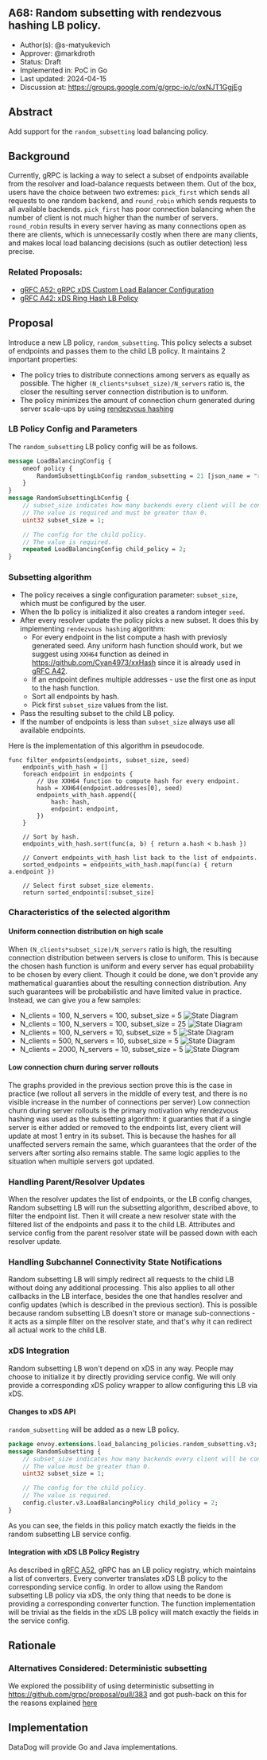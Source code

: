 A68: Random subsetting with rendezvous hashing LB policy.
----
* Author(s): @s-matyukevich
* Approver: @markdroth
* Status: Draft
* Implemented in: PoC in Go
* Last updated: 2024-04-15
* Discussion at: https://groups.google.com/g/grpc-io/c/oxNJT1GgjEg

## Abstract

Add support for the `random_subsetting` load balancing policy.

## Background

Currently, gRPC is lacking a way to select a subset of endpoints available from the resolver and load-balance requests between them. Out of the box, users have the choice between two extremes: `pick_first` which sends all requests to one random backend, and `round_robin` which sends requests to all available backends. `pick_first` has poor connection balancing when the number of client is not much higher than the number of servers. `round_robin` results in every server having as many connections open as there are clients, which is unnecessarily costly when there are many clients, and makes local load balancing decisions (such as outlier detection) less precise.

### Related Proposals: 
* [gRFC A52: gRPC xDS Custom Load Balancer Configuration](https://github.com/grpc/proposal/blob/master/A52-xds-custom-lb-policies.md)
* [gRFC A42: xDS Ring Hash LB Policy](https://github.com/grpc/proposal/blob/master/A42-xds-ring-hash-lb-policy.md)

## Proposal

Introduce a new LB policy, `random_subsetting`. This policy selects a subset of endpoints and passes them to the child LB policy. It maintains 2 important properties:
* The policy tries to distribute connections among servers as equally as possible. The higher `(N_clients*subset_size)/N_servers` ratio is, the closer the resulting server connection distribution is to uniform.
* The policy minimizes the amount of connection churn generated during server scale-ups by using [rendezvous hashing](https://en.wikipedia.org/wiki/Rendezvous_hashing)

### LB Policy Config and Parameters

The `random_subsetting` LB policy config will be as follows.

```proto
message LoadBalancingConfig {
    oneof policy {
        RandomSubsettingLbConfig random_subsetting = 21 [json_name = "random_subsetting"];
    }
}
message RandomSubsettingLbConfig {
    // subset_size indicates how many backends every client will be connected to.
    // The value is required and must be greater than 0.
    uint32 subset_size = 1;

    // The config for the child policy.
    // The value is required.
    repeated LoadBalancingConfig child_policy = 2;
}
```

### Subsetting algorithm

* The policy receives a single configuration parameter: `subset_size`, which must be configured by the user.
* When the lb policy is initialized it also creates a random integer `seed`. 
* After every resolver update the policy picks a new subset. It does this by implementing `rendezvous hashing` algorithm:
  * For every endpoint in the list compute a hash with previosly generated seed. Any uniform hash function should work, but we suggest using `XXH64` function as deined in https://github.com/Cyan4973/xxHash since it is already used in [gRFC A42](https://github.com/grpc/proposal/blob/master/A42-xds-ring-hash-lb-policy.md). 
  * If an endpoint defines multiple addresses - use the first one as input to the hash function.
  * Sort all endpoints by hash.
  * Pick first `subset_size` values from the list.
* Pass the resulting subset to the child LB policy.
* If the number of endpoints is less than `subset_size` always use all available endpoints.

Here is the implementation of this algorithm in pseudocode.

```
func filter_endpoints(endpoints, subset_size, seed)
    endpoints_with_hash = []
    foreach endpoint in endpoints {
        // Use XXH64 function to compute hash for every endpoint.
        hash = XXH64(endpoint.addresses[0], seed)
        endpoints_with_hash.append({
            hash: hash, 
            endpoint: endpoint,
        })
    }

    // Sort by hash.
    endpoints_with_hash.sort(func(a, b) { return a.hash < b.hash })

    // Convert endpoints_with_hash list back to the list of endpoints.
    sorted_endpoints = endpoints_with_hash.map(func(a) { return a.endpoint })

    // Select first subset_size elements.
    return sorted_endpoints[:subset_size]
```

### Characteristics of the selected algorithm

#### Uniform connection distribution on high scale

When `(N_clients*subset_size)/N_servers` ratio is high, the resulting connection distribution between servers is close to uniform. This is because the chosen hash function is uniform and every server has equal probability to be chosen by every client. 
Though it could be done, we don't provide any mathematical guaranties about the resulting connection distribution. Any such guarantees will be probabilistic and have limited value in practice. Instead, we can give you a few samples:
* N_clients = 100, N_servers = 100, subset_size = 5
![State Diagram](A68_graphics/subsetting100-100-5.png)
* N_clients = 100, N_servers = 100, subset_size = 25
![State Diagram](A68_graphics/subsetting100-100-25.png)
* N_clients = 100, N_servers = 10, subset_size = 5
![State Diagram](A68_graphics/subsetting100-10-5.png)
* N_clients = 500, N_servers = 10, subset_size = 5
![State Diagram](A68_graphics/subsetting500-10-5.png)
* N_clients = 2000, N_servers = 10, subset_size = 5
![State Diagram](A68_graphics/subsetting2000-10-5.png)

#### Low connection churn during server rollouts

The graphs provided in the previous section prove this is the case in practice (we rollout all servers in the middle of every test, and there is no visible increase in the number of connections per server) Low connection churn during server rollouts is the primary motivation why rendezvous hashing was used as the subsetting algorithm: it guaranties that if a single server is either added or removed to the endpoints list, every client will update at most 1 entry in its subset. This is because the hashes for all unaffected servers remain the same, which guarantees that the order of the servers after sorting also remains stable. The same logic applies to the situation when multiple servers got updated. 


### Handling Parent/Resolver Updates

When the resolver updates the list of endpoints, or the LB config changes, Random subsetting LB will run the subsetting algorithm, described above, to filter the endpoint list. Then it will create a new resolver state with the filtered list of the endpoints and pass it to the child LB. Attributes and service config from the parent resolver state will be passed down with each resolver update. 

### Handling Subchannel Connectivity State Notifications

Random subsetting LB will simply redirect all requests to the child LB without doing any additional processing. This also applies to all other callbacks in the LB interface, besides the one that handles resolver and config updates (which is described in the previous section). This is possible because random subsetting LB doesn't store or manage sub-connections - it acts as a simple filter on the resolver state, and that's why it can redirect all actual work to the child LB. 

### xDS Integration

Random subsetting LB won't depend on xDS in any way. People may choose to initialize it by directly providing service config. We will only provide a corresponding xDS policy wrapper to allow configuring this LB via xDS.

#### Changes to xDS API

`random_subsetting` will be added as a new LB policy.

```proto
package envoy.extensions.load_balancing_policies.random_subsetting.v3;
message RandomSubsetting {
    // subset_size indicates how many backends every client will be connected to.
    // The value must be greater than 0.
    uint32 subset_size = 1;

    // The config for the child policy.
    // The value is required.
    config.cluster.v3.LoadBalancingPolicy child_policy = 2;
}
```

As you can see, the fields in this policy match exactly the fields in the random subsetting LB service config.

#### Integration with xDS LB Policy Registry
As described in [gRFC A52](https://github.com/grpc/proposal/blob/master/A52-xds-custom-lb-policies.md), gRPC has an LB policy registry, which maintains a list of converters. Every converter translates xDS LB policy to the corresponding service config. In order to allow using the Random subsetting LB policy via xDS, the only thing that needs to be done is providing a corresponding converter function. The function implementation will be trivial as the fields in the xDS LB policy will match exactly the fields in the service config.

## Rationale
### Alternatives Considered: Deterministic subsetting

We explored the possibility of using deterministic subsetting in https://github.com/grpc/proposal/pull/383  and got push-back on this for the reasons explained [here](https://github.com/grpc/proposal/pull/383#discussion_r1334587561)

## Implementation
DataDog will provide Go and Java implementations.


